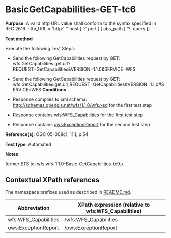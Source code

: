 # BasicGetCapabilities-GET-tc6

**Purpose**: A valid http URL value shall conform to the syntax specified in RFC 2616. http_URL = 'http:' '' host [ ':' port ] [ abs_path [ '?' query ]]

**Test method**

Execute the following Test Steps:

* Send the following GetCapabilities request by GET: wfs.GetCapabilities.get.url?REQUEST=GetCapabilities&VERSION=1.1.0&SERVICE=WFS
* Send the following GetCapabilities request by GET: wfs.GetCapabilities.get.url,REQUEST=GetCapabilities#VERSION=1.1.0#SERVICE=WFS
**Conditions**

* Response complies to xml schema: http://schemas.opengis.net/wfs/1.1.0/wfs.xsd for the first test step
* Response contains [wfs:WFS_Capabilities](#wfs:WFS_Capabilities) for the first test step
* Response contains [ows:ExceptionReport](#ows:ExceptionReport) for the second test step


**Reference(s)**: OGC 05-008c1, 11.1, p.54

**Test type**: Automated

**Notes**

former ETS tc: wfs:wfs-1.1.0-Basic-GetCapabilities-tc9.x


## Contextual XPath references

The namespace prefixes used as described in [README.md](./README.md#namespaces).

Abbreviation                                   |  XPath expression (relative to wfs:WFS_Capabilities)
-----------------------------------------------| -------------------------------------------------------------------------
wfs:WFS_Capabilities <a name="wfs:WFS_Capabilities"></a>   | /wfs:WFS_Capabilities
ows:ExceptionReport <a name="ows:ExceptionReport"></a>   | /ows:ExceptionReport

